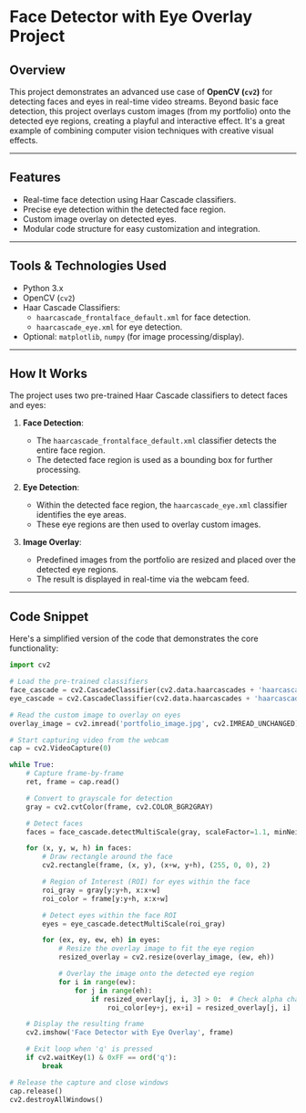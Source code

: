 # Face Detector with Eye Overlay Project

## Overview

This project demonstrates an advanced use case of **OpenCV (`cv2`)** for detecting faces and eyes in real-time video streams. Beyond basic face detection, this project overlays custom images (from my portfolio) onto the detected eye regions, creating a playful and interactive effect. It's a great example of combining computer vision techniques with creative visual effects.

---

## Features

- Real-time face detection using Haar Cascade classifiers.
- Precise eye detection within the detected face region.
- Custom image overlay on detected eyes.
- Modular code structure for easy customization and integration.

---

## Tools & Technologies Used

- Python 3.x
- OpenCV (`cv2`)
- Haar Cascade Classifiers:
  - `haarcascade_frontalface_default.xml` for face detection.
  - `haarcascade_eye.xml` for eye detection.
- Optional: `matplotlib`, `numpy` (for image processing/display).

---

## How It Works

The project uses two pre-trained Haar Cascade classifiers to detect faces and eyes:

1. **Face Detection**:
   - The `haarcascade_frontalface_default.xml` classifier detects the entire face region.
   - The detected face region is used as a bounding box for further processing.

2. **Eye Detection**:
   - Within the detected face region, the `haarcascade_eye.xml` classifier identifies the eye areas.
   - These eye regions are then used to overlay custom images.

3. **Image Overlay**:
   - Predefined images from the portfolio are resized and placed over the detected eye regions.
   - The result is displayed in real-time via the webcam feed.

---

## Code Snippet

Here's a simplified version of the code that demonstrates the core functionality:

```python
import cv2

# Load the pre-trained classifiers
face_cascade = cv2.CascadeClassifier(cv2.data.haarcascades + 'haarcascade_frontalface_default.xml')
eye_cascade = cv2.CascadeClassifier(cv2.data.haarcascades + 'haarcascade_eye.xml')

# Read the custom image to overlay on eyes
overlay_image = cv2.imread('portfolio_image.jpg', cv2.IMREAD_UNCHANGED)

# Start capturing video from the webcam
cap = cv2.VideoCapture(0)

while True:
    # Capture frame-by-frame
    ret, frame = cap.read()

    # Convert to grayscale for detection
    gray = cv2.cvtColor(frame, cv2.COLOR_BGR2GRAY)

    # Detect faces
    faces = face_cascade.detectMultiScale(gray, scaleFactor=1.1, minNeighbors=5, minSize=(30, 30))

    for (x, y, w, h) in faces:
        # Draw rectangle around the face
        cv2.rectangle(frame, (x, y), (x+w, y+h), (255, 0, 0), 2)

        # Region of Interest (ROI) for eyes within the face
        roi_gray = gray[y:y+h, x:x+w]
        roi_color = frame[y:y+h, x:x+w]

        # Detect eyes within the face ROI
        eyes = eye_cascade.detectMultiScale(roi_gray)

        for (ex, ey, ew, eh) in eyes:
            # Resize the overlay image to fit the eye region
            resized_overlay = cv2.resize(overlay_image, (ew, eh))

            # Overlay the image onto the detected eye region
            for i in range(ew):
                for j in range(eh):
                    if resized_overlay[j, i, 3] > 0:  # Check alpha channel
                        roi_color[ey+j, ex+i] = resized_overlay[j, i]

    # Display the resulting frame
    cv2.imshow('Face Detector with Eye Overlay', frame)

    # Exit loop when 'q' is pressed
    if cv2.waitKey(1) & 0xFF == ord('q'):
        break

# Release the capture and close windows
cap.release()
cv2.destroyAllWindows()
